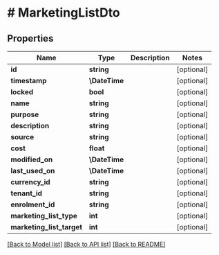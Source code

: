 # # MarketingListDto

## Properties

Name | Type | Description | Notes
------------ | ------------- | ------------- | -------------
**id** | **string** |  | [optional]
**timestamp** | **\DateTime** |  | [optional]
**locked** | **bool** |  | [optional]
**name** | **string** |  | [optional]
**purpose** | **string** |  | [optional]
**description** | **string** |  | [optional]
**source** | **string** |  | [optional]
**cost** | **float** |  | [optional]
**modified_on** | **\DateTime** |  | [optional]
**last_used_on** | **\DateTime** |  | [optional]
**currency_id** | **string** |  | [optional]
**tenant_id** | **string** |  | [optional]
**enrolment_id** | **string** |  | [optional]
**marketing_list_type** | **int** |  | [optional]
**marketing_list_target** | **int** |  | [optional]

[[Back to Model list]](../../README.md#models) [[Back to API list]](../../README.md#endpoints) [[Back to README]](../../README.md)
